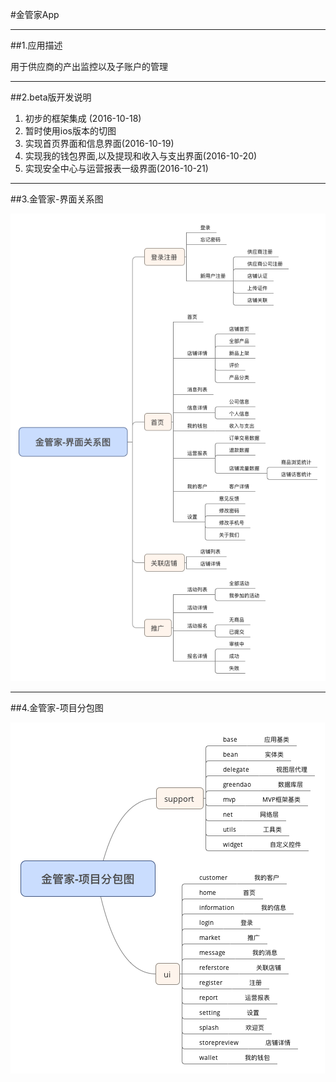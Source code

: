 #金管家App

---

##1.应用描述

用于供应商的产出监控以及子账户的管理

---

##2.beta版开发说明

1. 初步的框架集成   (2016-10-18)
1. 暂时使用ios版本的切图
1. 实现首页界面和信息界面(2016-10-19)
1. 实现我的钱包界面,以及提现和收入与支出界面(2016-10-20)
1. 实现安全中心与运营报表一级界面(2016-10-21)

---

##3.金管家-界面关系图

![](./img/金管家-界面关系图.png)

---

##4.金管家-项目分包图

![](./img/金管家-项目分包图.png)

